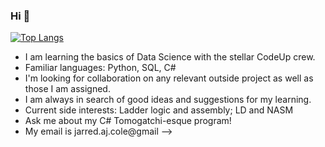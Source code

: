 ### Hi 👋


[![Top Langs](https://github-readme-stats.vercel.app/api/top-langs/?username=JAJCole)](https://github.com/anuraghazra/github-readme-stats)

- I am learning the basics of Data Science with the stellar CodeUp crew.
- Familiar languages: Python, SQL, C#
- I'm looking for collaboration on any relevant outside project as well as those I am assigned. 
- I am always in search of good ideas and suggestions for my learning.
- Current side interests: Ladder logic and assembly; LD and NASM 
- Ask me about my C# Tomogatchi-esque program!
- My email is jarred.aj.cole@gmail
-->
